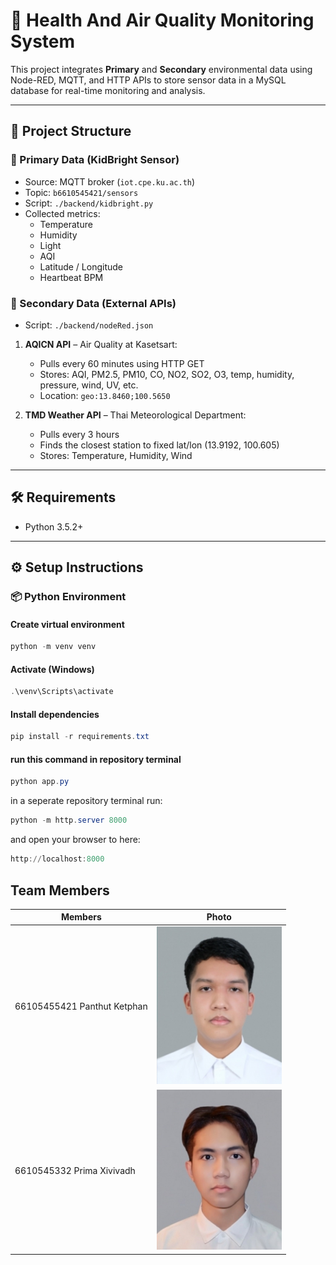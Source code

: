 # 🌱 Health And Air Quality Monitoring System

This project integrates **Primary** and **Secondary** environmental data using Node-RED, MQTT, and HTTP APIs to store sensor data in a MySQL database for real-time monitoring and analysis.

---

## 📂 Project Structure

### 🔹 Primary Data (KidBright Sensor)

- Source: MQTT broker (`iot.cpe.ku.ac.th`)
- Topic: `b6610545421/sensors`
- Script: `./backend/kidbright.py`
- Collected metrics:
  - Temperature
  - Humidity
  - Light
  - AQI
  - Latitude / Longitude
  - Heartbeat BPM

### 🔹 Secondary Data (External APIs)

- Script: `./backend/nodeRed.json`

1. **AQICN API** – Air Quality at Kasetsart:
    - Pulls every 60 minutes using HTTP GET
    - Stores: AQI, PM2.5, PM10, CO, NO2, SO2, O3, temp, humidity, pressure, wind, UV, etc.
    - Location: `geo:13.8460;100.5650`

2. **TMD Weather API** – Thai Meteorological Department:
    - Pulls every 3 hours
    - Finds the closest station to fixed lat/lon (13.9192, 100.605)
    - Stores: Temperature, Humidity, Wind

---

## 🛠️ Requirements

- Python 3.5.2+

---

## ⚙️ Setup Instructions

### 📦 Python Environment

#### Create virtual environment

```powershell
python -m venv venv
```

#### Activate (Windows)

```powershell
.\venv\Scripts\activate
```

#### Install dependencies

```powershell
pip install -r requirements.txt
```

#### run this command in repository terminal

```powershell
python app.py
```

in a seperate repository terminal run:

```powershell
python -m http.server 8000
```

and open your browser to here:

```powershell
http://localhost:8000
```

## Team Members

| Members                                                   | Photo                                                |
|---------------------------------------------------------------|--------------------------------------------------------|
| 66105455421 Panthut Ketphan            | <img src="member.jpg" width="200">   |
| 6610545332 Prima Xivivadh      | <img src="IMG_0046.png" width="200"> |
